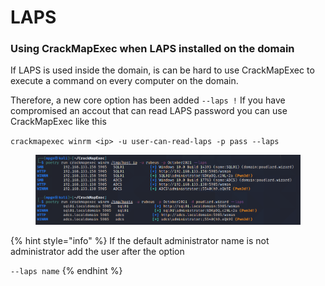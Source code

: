 # LAPS



### Using CrackMapExec when LAPS installed on the domain

If LAPS is used inside the domain, is can be hard to use CrackMapExec to execute a command on every computer on the domain.

Therefore, a new core option has been added `--laps !` If you have compromised an accout that can read LAPS password you can use CrackMapExec like this

`crackmapexec winrm <ip> -u user-can-read-laps -p pass --laps`

<figure><img src="../../../../.gitbook/assets/image (4).png" alt=""><figcaption></figcaption></figure>

{% hint style="info" %}
If the default administrator name is not administrator add the user after the option

`--laps name`
{% endhint %}
